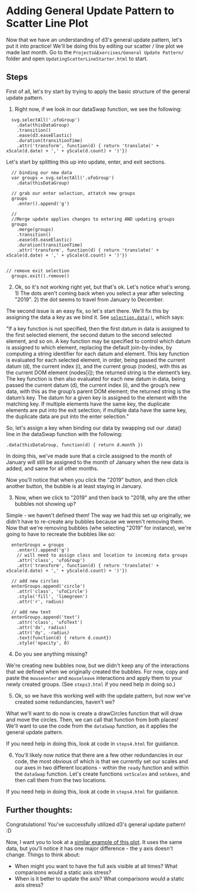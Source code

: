 
# Adding General Update Pattern to Scatter Line Plot

Now that we have an understanding of d3's general update pattern, let's put it into practice! We'll be doing this by editing our scatter / line plot we made last month. Go to the `Projects&Exercises/General Update Pattern/` folder and open `UpdatingScatterLineStarter.html` to start.

## Steps

First of all, let's try start by trying to apply the basic structure of the general update pattern. 

1. Right now, if we look in our dataSwap function, we see the following:

```
  svg.selectAll('.ufoGroup')
    .data(thisDataGroup)
    .transition()
    .ease(d3.easeElastic)
    .duration(transitionTime)
    .attr('transform', function(d) { return 'translate(' + xScale(d.date) + ',' + yScale(d.count) + ')'})
```

Let's start by splitting this up into update, enter, and exit sections. 

```
  // binding our new data
  var groups = svg.selectAll('.ufoGroup')
    .data(thisDataGroup)

  // grab our enter selection, attatch new groups
  groups
    .enter().append('g')

  // 
  //Merge update applies changes to entering AND updating groups
  groups
    .merge(groups)
    .transition()
    .ease(d3.easeElastic)
    .duration(transitionTime)
    .attr('transform', function(d) { return 'translate(' + xScale(d.date) + ',' + yScale(d.count) + ')'})


// remove exit selection
  groups.exit().remove()
```

2. Ok, so it's not working right yet, but that's ok. Let's notice what's wrong. 1) The dots aren't coming back when you select a year after selecting "2019". 2) the dot seems to travel from January to December. 

The second issue is an easy fix, so let's start there. We'll fix this by assigning the data a key as we bind it. See [`selection.data()`](https://github.com/d3/d3-selection#selection_data), which says: 

"If a key function is not specified, then the first datum in data is assigned to the first selected element, the second datum to the second selected element, and so on. A key function may be specified to control which datum is assigned to which element, replacing the default join-by-index, by computing a string identifier for each datum and element. This key function is evaluated for each selected element, in order, being passed the current datum (d), the current index (i), and the current group (nodes), with this as the current DOM element (nodes[i]); the returned string is the element’s key. The key function is then also evaluated for each new datum in data, being passed the current datum (d), the current index (i), and the group’s new data, with this as the group’s parent DOM element; the returned string is the datum’s key. The datum for a given key is assigned to the element with the matching key. If multiple elements have the same key, the duplicate elements are put into the exit selection; if multiple data have the same key, the duplicate data are put into the enter selection."

So, let's assign a key when binding our data by swapping out our .data() line in the dataSwap function with the following:

```
.data(thisDataGroup, function(d) { return d.month })
```

In doing this, we've made sure that a circle assigned to the month of January will still be assigned to the month of January when the new data is added, and same for all other months. 

Now you'll notice that when you click the "2019" button, and then click another button, the bubble is at least staying in January. 

3. Now, when we click to "2019" and then back to "2018, why are the other bubbles not showing up?

Simple - we haven't defined them! The way we had this set up originally, we didn't have to re-create any bubbles because we weren't removing them. Now that we're removing bubbles (whe selecting "2019" for instance), we're going to have to recreate the bubbles like so:

```
  enterGroups = groups
    .enter().append('g')
    // will need to assign class and location to incoming data groups
    .attr('class', 'ufoGroup')
    .attr('transform', function(d) { return 'translate(' + xScale(d.date) + ',' + yScale(d.count) + ')'})
    
  // add new circles
  enterGroups.append('circle')
    .attr('class', 'ufoCircle')
    .style('fill', 'limegreen')
    .attr('r', radius)

  // add new text
  enterGroups.append('text')
    .attr('class', 'ufoText')
    .attr('dx', radius)
    .attr('dy', -radius)
    .text(function(d) { return d.count})
    .style('opacity', 0)
```

4. Do you see anything missing?

We're creating new bubbles now, but we didn't keep any of the interactions that we defined when we originally created the bubbles. For now, copy and paste the `mouseenter` and `mouseleave` interactions and apply them to your newly created groups. (See `steps3.html` if you need help in doing so.)

5. Ok, so we have this working well with the update pattern, but now we've created some redundancies, haven't we? 

What we'll want to do now is create a drawCircles function that will draw and move the circles. Then, we can call that function from both places! We'll want to use the code from the `dataSwap` function, as it applies the general update pattern.

If you need help in doing this, look at code in `steps4.html` for guidance.

6. You'll likely now notice that there are a few other redundancies in our code, the most obvious of which is that we currently set our scales and our axes in two different locations - within the `ready` function and within the `dataSwap` function. Let's create functions `setScales` and `setAxes`, and then call them from the two locations. 

If you need help in doing this, look at code in `steps4.html` for guidance.


## Further thoughts:

Congratulations! You've successfully utilized d3's general update pattern! :D

Now, I want you to look at a [similar example of this plot](https://bl.ocks.org/molliemarie/3cba938e0485b105fdde92992a169f83). It uses the same data, but you'll notice it has one major difference - the y axis doesn't change. Things to think about:

- When might you want to have the full axis visible at all times? What comparisons would a static axis stress?
- When is it better to update the axis? What comparisons would a static axis stress?

